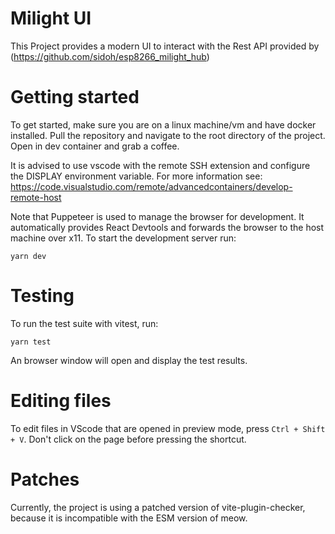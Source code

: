 # Milight UI

This Project provides a modern UI to interact with the Rest API provided by (https://github.com/sidoh/esp8266_milight_hub)

# Getting started

To get started, make sure you are on a linux machine/vm and have docker installed. Pull the repository and navigate to the root directory of the project. Open in dev container and grab a coffee.

It is advised to use vscode with the remote SSH extension and configure the DISPLAY environment variable. For more information see:
https://code.visualstudio.com/remote/advancedcontainers/develop-remote-host

Note that Puppeteer is used to manage the browser for development. It automatically provides React Devtools and forwards the browser to the host machine over x11. To start the development server run:

```
yarn dev
```

# Testing

To run the test suite with vitest, run:

```
yarn test
```
An browser window will open and display the test results.

# Editing files

To edit files in VScode that are opened in preview mode, press `Ctrl + Shift + V`. Don't click on the page before pressing the shortcut.

# Patches

Currently, the project is using a patched version of vite-plugin-checker, because it is incompatible with the ESM version of meow.